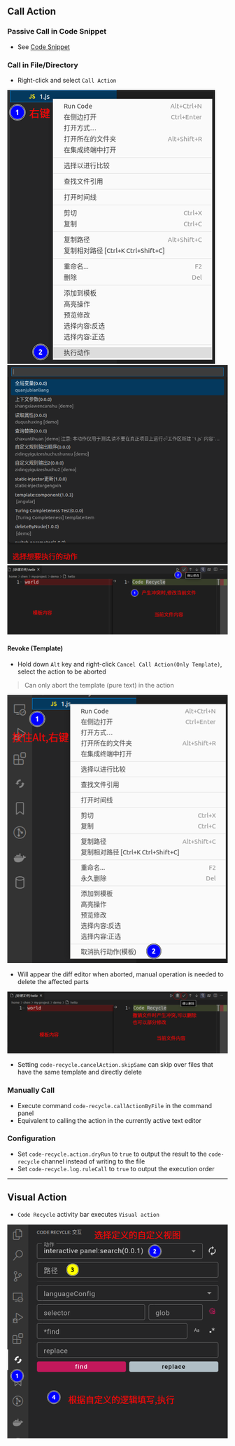 ## Call Action

### Passive Call in Code Snippet
- See [Code Snippet](./call-snippet)

### Call in File/Directory
- Right-click and select `Call Action`

![Call Action 1](../zh-Hans/image/调用动作1.png)
![Call Action 2](../zh-Hans/image/调用动作2.png)
![Handle File Conflict](../zh-Hans/image/处理文件冲突.png)

#### Revoke (Template)
- Hold down `Alt` key and right-click `Cancel Call Action(Only Template)`, select the action to be aborted
> Can only abort the template (pure text) in the action

![Abort Action Call](../zh-Hans/image/撤销动作调用.png)

- Will appear the diff editor when aborted, manual operation is needed to delete the affected parts

![Abort File Conflict](../zh-Hans/image/撤销文件冲突.png)

- Setting `code-recycle.cancelAction.skipSame` can skip over files that have the same template and directly delete

### Manually Call
- Execute command `code-recycle.callActionByFile` in the command panel
- Equivalent to calling the action in the currently active text editor

### Configuration
- Set `code-recycle.action.dryRun` to `true` to output the result to the `code-recycle` channel instead of writing to the file
- Set `code-recycle.log.ruleCall` to `true` to output the execution order

---

## Visual Action

- `Code Recycle` activity bar executes `Visual action`

![View-based Action](../zh-Hans/image/视图化动作.png)